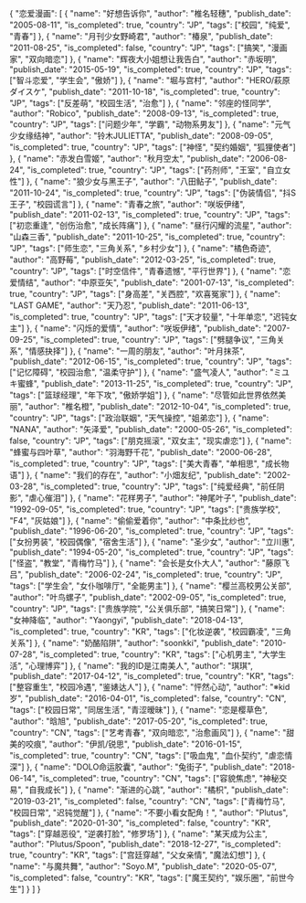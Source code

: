{
  "恋爱漫画": [
    {
      "name": "好想告诉你",
      "author": "椎名轻穗",
      "publish_date": "2005-08-11",
      "is_completed": true,
      "country": "JP",
      "tags": ["校园", "纯爱", "青春"]
    },
    {
      "name": "月刊少女野崎君",
      "author": "椿泉",
      "publish_date": "2011-08-25",
      "is_completed": false,
      "country": "JP",
      "tags": ["搞笑", "漫画家", "双向暗恋"]
    },
    {
      "name": "辉夜大小姐想让我告白",
      "author": "赤坂明",
      "publish_date": "2015-05-19",
      "is_completed": true,
      "country": "JP",
      "tags": ["智斗恋爱", "学生会", "傲娇"]
    },
    {
      "name": "堀与宫村",
      "author": "HERO/萩原ダイスケ",
      "publish_date": "2011-10-18",
      "is_completed": true,
      "country": "JP",
      "tags": ["反差萌", "校园生活", "治愈"]
    },
    {
      "name": "邻座的怪同学",
      "author": "Robico",
      "publish_date": "2008-09-13",
      "is_completed": true,
      "country": "JP",
      "tags": ["问题少年", "学霸", "动物系男友"]
    },
    {
      "name": "元气少女缘结神",
      "author": "铃木JULIETTA",
      "publish_date": "2008-09-05",
      "is_completed": true,
      "country": "JP",
      "tags": ["神怪", "契约婚姻", "狐狸使者"]
    },
    {
      "name": "赤发白雪姬",
      "author": "秋月空太",
      "publish_date": "2006-08-24",
      "is_completed": true,
      "country": "JP",
      "tags": ["药剂师", "王室", "自立女性"]
    },
    {
      "name": "狼少女与黑王子",
      "author": "八田鲇子",
      "publish_date": "2011-10-24",
      "is_completed": true,
      "country": "JP",
      "tags": ["伪装情侣", "抖S王子", "校园谎言"]
    },
    {
      "name": "青春之旅",
      "author": "咲坂伊绪",
      "publish_date": "2011-02-13",
      "is_completed": true,
      "country": "JP",
      "tags": ["初恋重逢", "创伤治愈", "成长阵痛"]
    },
    {
      "name": "昼行闪耀的流星",
      "author": "山森三香",
      "publish_date": "2011-10-25",
      "is_completed": true,
      "country": "JP",
      "tags": ["师生恋", "三角关系", "乡村少女"]
    },
    {
      "name": "橘色奇迹",
      "author": "高野莓",
      "publish_date": "2012-03-25",
      "is_completed": true,
      "country": "JP",
      "tags": ["时空信件", "青春遗憾", "平行世界"]
    },
    {
      "name": "恋爱情结",
      "author": "中原亚矢",
      "publish_date": "2001-07-13",
      "is_completed": true,
      "country": "JP",
      "tags": ["身高差", "关西腔", "欢喜冤家"]
    },
    {
      "name": "LAST GAME",
      "author": "天乃忍",
      "publish_date": "2011-06-13",
      "is_completed": true,
      "country": "JP",
      "tags": ["天才较量", "十年单恋", "迟钝女主"]
    },
    {
      "name": "闪烁的爱情",
      "author": "咲坂伊绪",
      "publish_date": "2007-09-25",
      "is_completed": true,
      "country": "JP",
      "tags": ["劈腿争议", "三角关系", "情感抉择"]
    },
    {
      "name": "一周的朋友",
      "author": "叶月抹茶",
      "publish_date": "2012-06-15",
      "is_completed": true,
      "country": "JP",
      "tags": ["记忆障碍", "校园治愈", "温柔守护"]
    },
    {
      "name": "盛气凌人",
      "author": "ミユキ蜜蜂",
      "publish_date": "2013-11-25",
      "is_completed": true,
      "country": "JP",
      "tags": ["篮球经理", "年下攻", "傲娇学姐"]
    },
    {
      "name": "尽管如此世界依然美丽",
      "author": "椎名橙",
      "publish_date": "2012-10-04",
      "is_completed": true,
      "country": "JP",
      "tags": ["政治联姻", "天气操控", "姐弟恋"]
    },
    {
      "name": "NANA",
      "author": "矢泽爱",
      "publish_date": "2000-05-26",
      "is_completed": false,
      "country": "JP",
      "tags": ["朋克摇滚", "双女主", "现实虐恋"]
    },
    {
      "name": "蜂蜜与四叶草",
      "author": "羽海野千花",
      "publish_date": "2000-06-28",
      "is_completed": true,
      "country": "JP",
      "tags": ["美大青春", "单相思", "成长物语"]
    },
    {
      "name": "我们的存在",
      "author": "小畑友纪",
      "publish_date": "2002-03-28",
      "is_completed": true,
      "country": "JP",
      "tags": ["纯爱经典", "前任阴影", "虐心催泪"]
    },
    {
      "name": "花样男子",
      "author": "神尾叶子",
      "publish_date": "1992-09-05",
      "is_completed": true,
      "country": "JP",
      "tags": ["贵族学校", "F4", "灰姑娘"]
    },
    {
      "name": "偷偷爱着你",
      "author": "中条比纱也",
      "publish_date": "1996-06-20",
      "is_completed": true,
      "country": "JP",
      "tags": ["女扮男装", "校园偶像", "宿舍生活"]
    },
    {
      "name": "圣少女",
      "author": "立川惠",
      "publish_date": "1994-05-20",
      "is_completed": true,
      "country": "JP",
      "tags": ["怪盗", "教堂", "青梅竹马"]
    },
    {
      "name": "会长是女仆大人",
      "author": "藤原飞吕",
      "publish_date": "2006-02-24",
      "is_completed": true,
      "country": "JP",
      "tags": ["学生会", "女仆咖啡厅", "全能男主"]
    },
    {
      "name": "樱兰高校男公关部",
      "author": "叶鸟螺子",
      "publish_date": "2002-09-05",
      "is_completed": true,
      "country": "JP",
      "tags": ["贵族学院", "公关俱乐部", "搞笑日常"]
    },
    {
      "name": "女神降临",
      "author": "Yaongyi",
      "publish_date": "2018-04-13",
      "is_completed": true,
      "country": "KR",
      "tags": ["化妆逆袭", "校园霸凌", "三角关系"]
    },
    {
      "name": "奶酪陷阱",
      "author": "soonkki",
      "publish_date": "2010-07-28",
      "is_completed": true,
      "country": "KR",
      "tags": ["心机男主", "大学生活", "心理博弈"]
    },
    {
      "name": "我的ID是江南美人",
      "author": "琪琪",
      "publish_date": "2017-04-12",
      "is_completed": true,
      "country": "KR",
      "tags": ["整容重生", "校园冷遇", "鉴婊达人"]
    },
    {
      "name": "怦然心动",
      "author": "※kid岁",
      "publish_date": "2016-04-01",
      "is_completed": false,
      "country": "CN",
      "tags": ["校园日常", "同居生活", "青涩暧昧"]
    },
    {
      "name": "恋是樱草色",
      "author": "晗旭",
      "publish_date": "2017-05-20",
      "is_completed": true,
      "country": "CN",
      "tags": ["艺考青春", "双向暗恋", "治愈画风"]
    },
    {
      "name": "甜美的咬痕",
      "author": "伊凯/锐思",
      "publish_date": "2016-01-15",
      "is_completed": true,
      "country": "CN",
      "tags": ["吸血鬼", "血仆契约", "虐恋情深"]
    },
    {
      "name": "DOLO命运胶囊",
      "author": "兔街子",
      "publish_date": "2018-06-14",
      "is_completed": true,
      "country": "CN",
      "tags": ["容貌焦虑", "神秘交易", "自我成长"]
    },
    {
      "name": "渐进的心跳",
      "author": "橘枳",
      "publish_date": "2019-03-21",
      "is_completed": false,
      "country": "CN",
      "tags": ["青梅竹马", "校园日常", "迟钝觉醒"]
    },
    {
      "name": "不要小看女配角！",
      "author": "Plutus",
      "publish_date": "2020-01-30",
      "is_completed": false,
      "country": "KR",
      "tags": ["穿越恶役", "逆袭打脸", "修罗场"]
    },
    {
      "name": "某天成为公主",
      "author": "Plutus/Spoon",
      "publish_date": "2018-12-27",
      "is_completed": true,
      "country": "KR",
      "tags": ["宫廷穿越", "父女亲情", "魔法幻想"]
    },
    {
      "name": "与魔共舞",
      "author": "Soyo.M",
      "publish_date": "2020-05-07",
      "is_completed": false,
      "country": "KR",
      "tags": ["魔王契约", "娱乐圈", "前世今生"]
    }
  ]
}